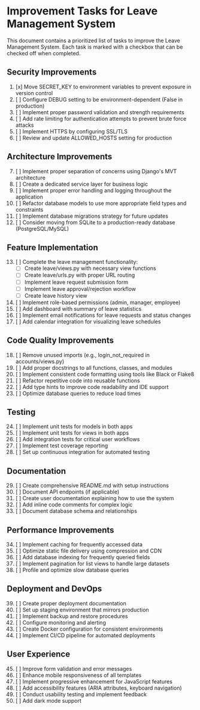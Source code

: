 # Improvement Tasks for Leave Management System

This document contains a prioritized list of tasks to improve the Leave Management System. Each task is marked with a checkbox that can be checked off when completed.

## Security Improvements

1. [x] Move SECRET_KEY to environment variables to prevent exposure in version control
2. [ ] Configure DEBUG setting to be environment-dependent (False in production)
3. [ ] Implement proper password validation and strength requirements
4. [ ] Add rate limiting for authentication attempts to prevent brute force attacks
5. [ ] Implement HTTPS by configuring SSL/TLS
6. [ ] Review and update ALLOWED_HOSTS setting for production

## Architecture Improvements

7. [ ] Implement proper separation of concerns using Django's MVT architecture
8. [ ] Create a dedicated service layer for business logic
9. [ ] Implement proper error handling and logging throughout the application
10. [ ] Refactor database models to use more appropriate field types and constraints
11. [ ] Implement database migrations strategy for future updates
12. [ ] Consider moving from SQLite to a production-ready database (PostgreSQL/MySQL)

## Feature Implementation
 
13. [ ] Complete the leave management functionality:
    - [ ] Create leave/views.py with necessary view functions
    - [ ] Create leave/urls.py with proper URL routing
    - [ ] Implement leave request submission form
    - [ ] Implement leave approval/rejection workflow
    - [ ] Create leave history view
14. [ ] Implement role-based permissions (admin, manager, employee)
15. [ ] Add dashboard with summary of leave statistics
16. [ ] Implement email notifications for leave requests and status changes
17. [ ] Add calendar integration for visualizing leave schedules

## Code Quality Improvements

18. [ ] Remove unused imports (e.g., login_not_required in accounts/views.py)
19. [ ] Add proper docstrings to all functions, classes, and modules
20. [ ] Implement consistent code formatting using tools like Black or Flake8
21. [ ] Refactor repetitive code into reusable functions
22. [ ] Add type hints to improve code readability and IDE support
23. [ ] Optimize database queries to reduce load times

## Testing

24. [ ] Implement unit tests for models in both apps
25. [ ] Implement unit tests for views in both apps
26. [ ] Add integration tests for critical user workflows
27. [ ] Implement test coverage reporting
28. [ ] Set up continuous integration for automated testing

## Documentation

29. [ ] Create comprehensive README.md with setup instructions
30. [ ] Document API endpoints (if applicable)
31. [ ] Create user documentation explaining how to use the system
32. [ ] Add inline code comments for complex logic
33. [ ] Document database schema and relationships

## Performance Improvements

34. [ ] Implement caching for frequently accessed data
35. [ ] Optimize static file delivery using compression and CDN
36. [ ] Add database indexing for frequently queried fields
37. [ ] Implement pagination for list views to handle large datasets
38. [ ] Profile and optimize slow database queries

## Deployment and DevOps

39. [ ] Create proper deployment documentation
40. [ ] Set up staging environment that mirrors production
41. [ ] Implement backup and restore procedures
42. [ ] Configure monitoring and alerting
43. [ ] Create Docker configuration for consistent environments
44. [ ] Implement CI/CD pipeline for automated deployments

## User Experience

45. [ ] Improve form validation and error messages
46. [ ] Enhance mobile responsiveness of all templates
47. [ ] Implement progressive enhancement for JavaScript features
48. [ ] Add accessibility features (ARIA attributes, keyboard navigation)
49. [ ] Conduct usability testing and implement feedback
50. [ ] Add dark mode support